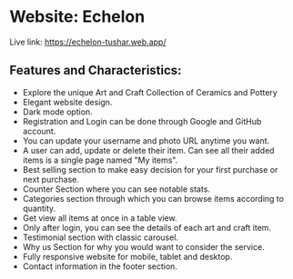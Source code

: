 # Website: Echelon

Live link: https://echelon-tushar.web.app/

## Features and Characteristics:

-  Explore the unique Art and Craft Collection of Ceramics and Pottery
-  Elegant website design.
-  Dark mode option.
-  Registration and Login can be done through Google and GitHub account.
-  You can update your username and photo URL anytime you want.
-  A user can add, update or delete their item. Can see all their added items is a single page named "My items".
-  Best selling section to make easy decision for your first purchase or next purchase.
-  Counter Section where you can see notable stats.
-  Categories section through which you can browse items according to quantity.
-  Get view all items at once in a table view.
-  Only after login, you can see the details of each art and craft item.
-  Testimonial section with classic carousel.
-  Why us Section for why you would want to consider the service.
-  Fully responsive website for mobile, tablet and desktop.
-  Contact information in the footer section.
